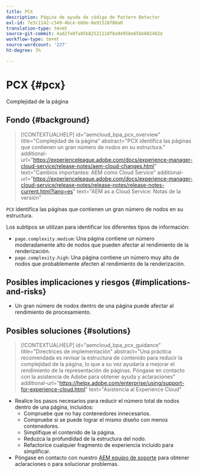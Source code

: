 ```yaml
---
title: PCX
description: Página de ayuda de código de Pattern Detector
exl-id: 7e3c1142-c349-4bce-b8de-8e91528f80a0
translation-type: tm+mt
source-git-commit: 4ad2fe0fa05b8252112df8a94958e65bb882482d
workflow-type: tm+mt
source-wordcount: '227'
ht-degree: 3%

---
```


# PCX {#pcx}

Complejidad de la página

## Fondo {#background}

>[!CONTEXTUALHELP]
>id="aemcloud_bpa_pcx_overview"
>title="Complejidad de la página"
>abstract="PCX identifica las páginas que contienen un gran número de nodos en su estructura."
>additional-url="https://experienceleague.adobe.com/docs/experience-manager-cloud-service/release-notes/aem-cloud-changes.html" text="Cambios importantes: AEM como Cloud Service"
>additional-url="https://experienceleague.adobe.com/docs/experience-manager-cloud-service/release-notes/release-notes/release-notes-current.html?lang=es" text="AEM as a Cloud Service: Notas de la versión"

`PCX` identifica las páginas que contienen un gran número de nodos en su estructura.

Los subtipos se utilizan para identificar los diferentes tipos de información:

* `page.complexity.medium`: Una página contiene un número moderadamente alto de nodos que pueden afectar al rendimiento de la renderización.
* `page.complexity.high`: Una página contiene un número muy alto de nodos que probablemente afecten al rendimiento de la renderización.

## Posibles implicaciones y riesgos {#implications-and-risks}

* Un gran número de nodos dentro de una página puede afectar al rendimiento de procesamiento.

## Posibles soluciones {#solutions}

>[!CONTEXTUALHELP]
>id="aemcloud_bpa_pcx_guidance"
>title="Directrices de implementación"
>abstract="Una práctica recomendada es revisar la estructura de contenido para reducir la complejidad de la página, lo que a su vez ayudaría a mejorar el rendimiento de la representación de páginas. Póngase en contacto con la asistencia de Adobe para obtener ayuda y aclaraciones"
>additional-url="https://helpx.adobe.com/enterprise/using/support-for-experience-cloud.html" text="Asistencia al Experience Cloud"

* Realice los pasos necesarios para reducir el número total de nodos dentro de una página, incluidos:
   * Compruebe que no hay contenedores innecesarios.
   * Compruebe si se puede lograr el mismo diseño con menos contenedores.
   * Simplifique el contenido de la página.
   * Reduzca la profundidad de la estructura del nodo.
   * Refactorice cualquier fragmento de experiencia incluido para simplificar.
* Póngase en contacto con nuestro [AEM equipo de soporte](https://helpx.adobe.com/enterprise/using/support-for-experience-cloud.html) para obtener aclaraciones o para solucionar problemas.
